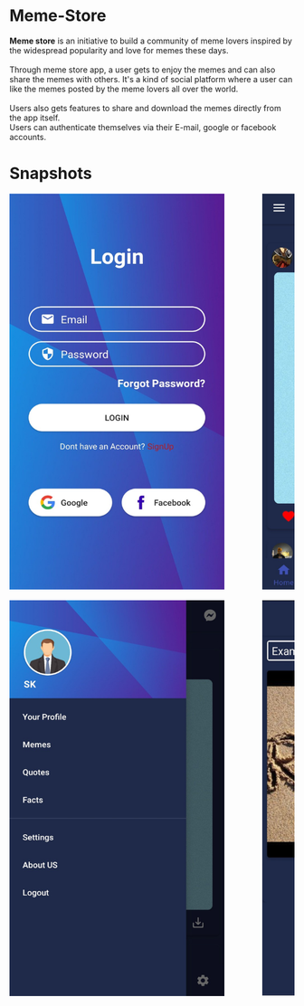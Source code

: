 # Meme-Store

**Meme store** is an initiative to build a community of meme lovers inspired by the widespread popularity and love for memes these days. \
\
Through meme store app, a user gets to enjoy the memes and can also share the memes with others. It's a kind of social platform where a user can like the memes posted by the meme lovers all over the world. \
\
Users also gets features to share and download the memes directly from the app itself. \
Users can authenticate themselves via their E-mail, google or facebook accounts.

# Snapshots

<pre>
<img src="https://github.com/AmitSingh12345678/Meme-Store/blob/master/meme-store%20screenshots/Screenshot_2021_0611_110248.jpg" height="700" width = "380">        <img src = "https://github.com/AmitSingh12345678/Meme-Store/blob/master/meme-store%20screenshots/Screenshot_2021_0611_123035%5B1%5D.jpg" height = "700" width = "380">

<img src = "https://github.com/AmitSingh12345678/Meme-Store/blob/master/meme-store%20screenshots/Screenshot_2021_0611_123501%5B1%5D.jpg" height = "700" width = "380">        <img src = "https://github.com/AmitSingh12345678/Meme-Store/blob/master/meme-store%20screenshots/Screenshot_2021_0611_122118%5B1%5D.jpg" height = "700" width = "380">
</pre>



